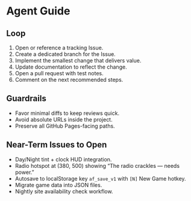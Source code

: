 # Agent Guide

## Loop
1. Open or reference a tracking Issue.
2. Create a dedicated branch for the Issue.
3. Implement the smallest change that delivers value.
4. Update documentation to reflect the change.
5. Open a pull request with test notes.
6. Comment on the next recommended steps.

## Guardrails
- Favor minimal diffs to keep reviews quick.
- Avoid absolute URLs inside the project.
- Preserve all GitHub Pages-facing paths.

## Near-Term Issues to Open
- Day/Night tint + clock HUD integration.
- Radio hotspot at (380, 500) showing “The radio crackles — needs power.”
- Autosave to localStorage key `af_save_v1` with `[N]` New Game hotkey.
- Migrate game data into JSON files.
- Nightly site availability check workflow.

